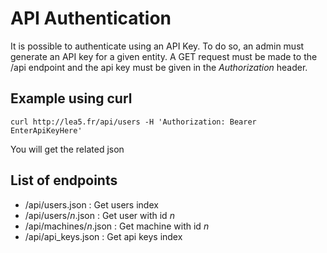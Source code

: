 # API Authentication

It is possible to authenticate using an API Key. To do so, an admin must generate an API key for a given entity.
A GET request must be made to the /api endpoint and the api key must be given in the *Authorization* header.

## Example using curl

```
curl http://lea5.fr/api/users -H 'Authorization: Bearer EnterApiKeyHere'
```

You will get the related json

## List of endpoints

- /api/users.json : Get users index
- /api/users/_n_.json : Get user with id _n_
- /api/machines/_n_.json : Get machine with id _n_
- /api/api_keys.json : Get api keys index